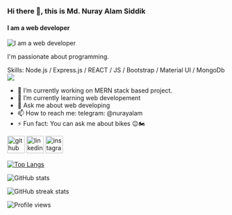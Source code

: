 ### Hi there 👋, this is Md. Nuray Alam Siddik
#### I am a web developer
![I am a web developer](https://i.ibb.co/YX70Sfp/banner-web-development.jpg)

I'm passionate about programming.

Skills: Node.js / Express.js / REACT / JS / Bootstrap / Material UI / MongoDb
![](https://komarev.com/ghpvc/?username=nuray-alam)

- 🔭 I’m currently working on MERN stack based project. 
- 🌱 I’m currently learning web developement 
- 💬 Ask me about web developing 
- 📫 How to reach me: telegram: @nurayalam 
- ⚡ Fun fact: You can ask me about bikes 😉🏍 


[<img src='https://cdn.jsdelivr.net/npm/simple-icons@3.0.1/icons/github.svg' alt='github' height='40'>](https://github.com/nuray-alam)  [<img src='https://cdn.jsdelivr.net/npm/simple-icons@3.0.1/icons/linkedin.svg' alt='linkedin' height='40'>](https://www.linkedin.com/in/https://www.linkedin.com/in/md-nuray-alam-siddik-647373203//)  [<img src='https://cdn.jsdelivr.net/npm/simple-icons@3.0.1/icons/instagram.svg' alt='instagram' height='40'>](https://www.instagram.com/nuray__alam98/)  

<!-- [![trophy](https://github-profile-trophy.vercel.app/?username=nuray-alam)](https://github.com/ryo-ma/github-profile-trophy) -->

[![Top Langs](https://github-readme-stats.vercel.app/api/top-langs/?username=nuray-alam)](https://github.com/anuraghazra/github-readme-stats)

![GitHub stats](https://github-readme-stats.vercel.app/api?username=nuray-alam&show_icons=true)  

<!-- ![GitHub Activity Graph](https://activity-graph.herokuapp.com/graph?username=nuray-alam)   -->

![GitHub streak stats](https://github-readme-streak-stats.herokuapp.com/?user=nuray-alam)  

![Profile views](https://gpvc.arturio.dev/nuray-alam)  
